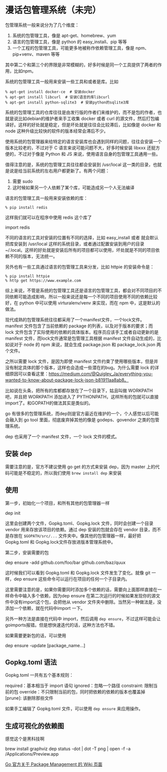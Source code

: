 # 漫话包管理系统（未完）

<!--
ID: 7ade8bbe-d4e7-4733-a633-cf911d515877
Status: draft
Date: 2018-04-04T05:13:00
Modified: 2020-05-16T11:32:10
wp_id: 331
-->

包管理系统一般来说分为了几个维度：

1. 系统的包管理工具，像是 apt-get、homebrew、yum
2. 语言的包管理工具，像是 python 的 easy_install、pip 等等
3. 一个工程的包管理工具，可能更多地被称作依赖管理工具，像是 npm、pip+venv、maven 等等

其中第二个和第三个的界限是非常模糊的，好多时候是同一个工具提供了两者的作用，比如npm。

系统的包管理工具一般用来安装一些工具和或者是库。比如

```
% apt-get install docker-ce  # 安装docker
% apt-get install libcurl  # 安装C语言的库libcurl
% apt-get install python-sqlite3  # 安装python的sqlite3库
```

系统的包管理工具的仓库往往是由发行版的作者们来维护的，而不是包的作者，也就是说比如debian的维护者来手工收集 docker 或者 curl 的源文件，然后打包编译好。这样的好处就是稳定，但是坏处就是往往会比较滞后，比如像是 docker 和 node 这种升级比较快的软件的版本经常会滞后不少。

使用系统的包管理器来给特定的语言安装库也会遇到同样的问题，往往会安装一个版本比较老的，不过对于 C 语言来说可能问题不大，好多时候安装 libxxx 还挺方便的，不过对于像是 Python 和 JS 来说，使用语言自身的包管理工具通用一些。

值得注意的是，系统的包管理工具往往都会安装到 /usr/local 这一类的目录，也就是说是给当前系统的左右用户都更新了。有两个问题：

1. 需要 sudo
2. 这时候如果另一个人依赖了某个库，可能造成另一个人无法编译

语言的包管理工具一般用来安装依赖的库：

```
% pip install redis
```

这样我们就可以在程序中使用 redis 这个库了

import redis

不同的语言的工具对安装的位置有不同的选择，比如 easy_install 或者 就会默认把库安装到 /usr/local 这样的系统目录，或者通过配置安装到用户的目录 ~/.local。这样的好处就是安装后所有的项目都可以使用，坏处就是不同的项目依赖不同的版本，无法统一。

另外也有一些工具通过语言的包管理工具来分发，比如 httpie 的安装命令是：

```
% pip install httpie
% http get https://www.example.com
```

综上来说，不管是系统的包管理工具还是语言的包管理工具，都会对不同项目的不同依赖可能造成影响，所以一般来说还是每一个不同的项目使用不同的依赖比较好，在 python 中可以使用 virturalenv/venv 来实现，而在 npm 中，这是默认的做法。

现代成熟的包管理系统往往都采用了一个manifest文件，一个lock文件。manifest 文件包含了当前依赖的 package 的列表，以及对于版本的要求；而 lock 文件包含了实际使用的依赖的具体版本。程序员应该手工或者自动更新的是 manifest 文件，而lock文件通常是包管理工具根据 manifest 文件自动生成的，比如说对于 node 的 npm 来说，就会生成 package.json 和 package_lock.json 两个文件。

之所以需要 lock 文件，是因为即使 manifest 文件约束了使用哪些版本，但是并没有制定具体的那个版本，这样也会造成一些潜在的bug。为什么需要 lock 的详细原因可以查看这里：https://medium.com/@Quigley_Ja/everything-you-wanted-to-know-about-package-lock-json-b81911aa8ab8。

比如说在头条，把所有的库都都存放在了一个目录下，姑且叫做 WORKPATH 吧，并且把 WORKPATH 添加进入了 PYTHONPATH，这样所有的包就可以直接import了。和GOPATH的做法其实是类似的。

go 有很多的包管理系统，而dep则是官方最近在维护的一个，个人感觉以后可能会融入到 go tool 里面，彻底废弃掉其他的像是 godeps、govendor 之类的包管理系统。

dep 也采用了一个 manifest 文件，一个 lock 文件的模式。

## 安装 dep

需要注意的是，官方不建议使用 go get 的方式来安装 dep，因为 master 上的代码可能是不稳定的，所以我们使用 `brew install dep` 来安装

## 使用

第一步，初始化一个项目，和所有其他的包管理器一样

dep init

这里会创建两个文件，Gopkg.toml、Gopkg.lock 文件，同时会创建一个目录 vendor 用来存放该项目的依赖。通过 dep 安装的包就会存在 vendor 目录，而不是存放在 `$GOPATH/src/...` 文件夹中。像其他的包管理器一样，最好把 Gopkg.toml 和 Gopkg.lock文件存放进版本管理系统中。

第二步，安装需要的包

dep ensure -add github.com/foo/bar github.com/baz/quux

这时候我们可以看到 Gopkg.toml 和 Gopkg.lock 文件发生了变化。就像 git 一样，dep ensure 这些命令可以运行在项目的任何一个子目录内。

这里需要注意的是，如果你需要同时添加多个依赖的话，需要向上面那样直接在一样命令中输入多个依赖，因为dep ensure 在第二次运行的时候如果发现你的源文件中没有import这个包，会把他从 vendor 文件夹中删除。当然另一种做法是，没添加一个依赖，就在代码中import 一下。

另外一种方法是直接在代码中 import，然后调用 `dep ensure`，不过这样可能会让goimports报错。但是想快速迭代的话，这种方法也不错。

如果需要更新包的话，可以使用

dep ensure -update [package_name...]

## Gopkg.toml 语法

Gopkg.toml 一共有五个基本规则：

required：基本相当于 import 语句
ignored：忽略一个路径
constraint: 限制当前的包
override：不只限制当前的包，同时把依赖的依赖的版本也覆盖掉
[prune]: 该删除那些文件

如果手工编辑了 Gopkg.toml 文件，可以使用  `dep ensure` 来应用操作。

## 生成可视化的依赖图

感觉这个是黑科技啊

brew install graphviz 
dep status -dot | dot -T png | open -f -a /Applications/Preview.app


[Go 官方关于 Package Management 的 Wiki 页面](https://github.com/golang/go/wiki/PackageManagementTools)